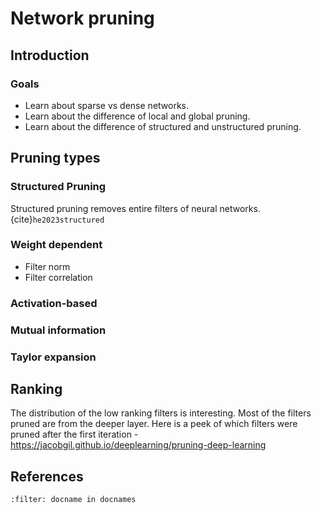 # Network pruning

## Introduction

### Goals
* Learn about sparse vs dense networks.
* Learn about the difference of local and global pruning.
* Learn about the difference of structured and unstructured pruning.

## Pruning types

### Structured Pruning
Structured pruning removes entire filters of neural networks. {cite}`he2023structured`



### Weight dependent
* Filter norm
* Filter correlation

### Activation-based

### Mutual information

### Taylor expansion


## Ranking

The distribution of the low ranking filters is interesting. Most of the filters pruned are from the deeper layer. Here is a peek of which filters were pruned after the first iteration - https://jacobgil.github.io/deeplearning/pruning-deep-learning

## References
```{bibliography}
:filter: docname in docnames
```